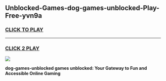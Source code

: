 
## Unblocked-Games-dog-games-unblocked-Play-Free-yvn9a
<h3>
<a href="https://premium76.site?title=dog-games-unblocked&ref=23A">CLICK TO PLAY</a></h3>
<hr>

<h3>
<a href="https://premium76.site?title=dog-games-unblocked&ref=23A">CLICK 2 PLAY</a>
  
</h3>

<a href="https://premium76.site?title=dog-games-unblocked&ref=23A"><img src="https://clearcache.store/games.png"></a>


**dog-games-unblocked games unblocked: Your Gateway to Fun and Accessible Online Gaming**
